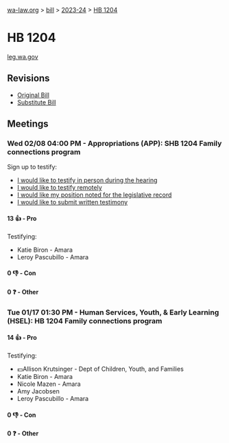 [wa-law.org](/) > [bill](/bill/) > [2023-24](/bill/2023-24/) > [HB 1204](/bill/2023-24/hb/1204/)

# HB 1204
[leg.wa.gov](https://app.leg.wa.gov/billsummary?BillNumber=1204&Year=2023&Initiative=false)

## Revisions
* [Original Bill](1/)
* [Substitute Bill](S/)

## Meetings
### Wed 02/08 04:00 PM - Appropriations (APP): SHB 1204 Family connections program
Sign up to testify:
* [I would like to testify in person during the hearing](https://app.leg.wa.gov/csi/Testifier/Add?chamber=House&mId=30673&aId=151159&caId=21348&tId=1)
* [I would like to testify remotely](https://app.leg.wa.gov/csi/Testifier/Add?chamber=House&mId=30673&aId=151159&caId=21348&tId=2)
* [I would like my position noted for the legislative record](https://app.leg.wa.gov/csi/Testifier/Add?chamber=House&mId=30673&aId=151159&caId=21348&tId=3)
* [I would like to submit written testimony](https://app.leg.wa.gov/csi/Testifier/Add?chamber=House&mId=30673&aId=151159&caId=21348&tId=4)

#### 13 👍 - Pro
Testifying:
* Katie Biron - Amara
* Leroy Pascubillo - Amara

#### 0 👎 - Con

#### 0 ❓ - Other

### Tue 01/17 01:30 PM - Human Services, Youth, & Early Learning (HSEL): HB 1204 Family connections program
#### 14 👍 - Pro
Testifying:
* 💵Allison Krutsinger - Dept of Children, Youth, and Families
* Katie Biron - Amara
* Nicole Mazen - Amara
* Amy Jacobsen
* Leroy Pascubillo - Amara

#### 0 👎 - Con

#### 0 ❓ - Other
